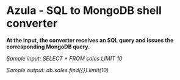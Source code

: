 # Azula - SQL to MongoDB shell converter

**At the input, the converter receives an SQL query and issues the corresponding MongoDB query.**

*Sample input: SELECT * FROM sales LIMIT 10*

*Sample output: db.sales.find({}).limit(10)*
